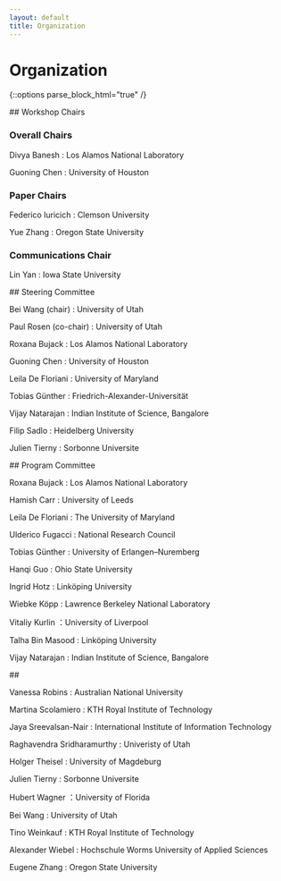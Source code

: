 ```yaml
---
layout: default
title: Organization
---
```


# Organization

{::options parse_block_html="true" /}

<div class="left">
## Workshop Chairs

### Overall Chairs

Divya Banesh
: Los Alamos National Laboratory


Guoning Chen
: University of Houston

### Paper Chairs

Federico Iuricich
: Clemson University

Yue Zhang
: Oregon State University 
  
### Communications Chair
  
Lin Yan
: Iowa State University
</div>

<div class="right">
## Steering Committee
  
Bei Wang (chair)
: University of Utah

Paul Rosen (co-chair)
: University of Utah

Roxana Bujack
: Los Alamos National Laboratory
  
Guoning Chen
: University of Houston

Leila De Floriani
: University of Maryland

Tobias Günther
: Friedrich-Alexander-Universität
  
Vijay	Natarajan
: Indian Institute of Science, Bangalore

Filip Sadlo
: Heidelberg University
  
Julien Tierny
: Sorbonne Universite

</div>
<div class="left">
## Program Committee

Roxana Bujack
: Los Alamos National Laboratory
  
Hamish Carr
: University of Leeds

Leila De Floriani
: The University of Maryland
  
Ulderico Fugacci
: National Research Council

Tobias Günther
: University of Erlangen–Nuremberg
  
Hanqi Guo
: Ohio State University
  
Ingrid Hotz
: Linköping University
  
Wiebke Köpp
: Lawrence Berkeley National Laboratory

Vitaliy Kurlin
：University of Liverpool

Talha Bin Masood
: Linköping University

Vijay	Natarajan
: Indian Institute of Science, Bangalore

</div>
  
<div class="right">
## &nbsp;

Vanessa Robins
: Australian National University
  
Martina Scolamiero
: KTH Royal Institute of Technology

Jaya Sreevalsan-Nair
: International Institute of Information Technology
  
Raghavendra Sridharamurthy
: Univeristy of Utah
  
Holger Theisel
: University of Magdeburg
  
Julien Tierny
: Sorbonne Universite

Hubert Wagner
：University of Florida
  
Bei Wang 
: University of Utah
 
Tino Weinkauf
: KTH Royal Institute of Technology
  
Alexander Wiebel
: Hochschule Worms University of Applied Sciences 
  
Eugene Zhang
: Oregon State University
 
</div>


